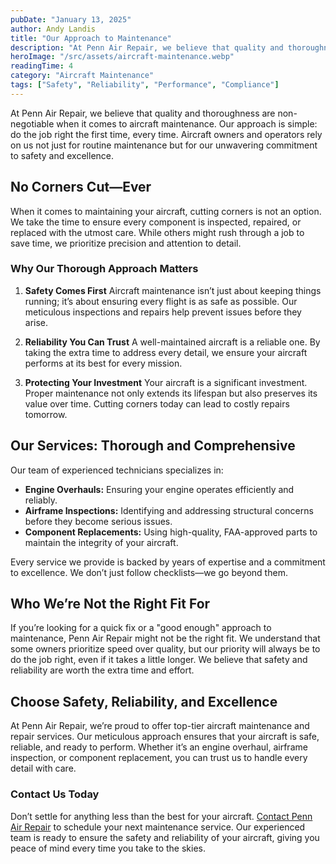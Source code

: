 ```yaml
---
pubDate: "January 13, 2025"
author: Andy Landis
title: "Our Approach to Maintenance"
description: "At Penn Air Repair, we believe that quality and thoroughness are non-negotiable when it comes to aircraft maintenance. Our approach is simple: do the job right the first time, every time. Aircraft owners and operators rely on us not just for routine maintenance but for our unwavering commitment to safety and excellence."
heroImage: "/src/assets/aircraft-maintenance.webp"
readingTime: 4
category: "Aircraft Maintenance"
tags: ["Safety", "Reliability", "Performance", "Compliance"]
---
```


At Penn Air Repair, we believe that quality and thoroughness are non-negotiable when it comes to aircraft maintenance. Our approach is simple: do the job right the first time, every time. Aircraft owners and operators rely on us not just for routine maintenance but for our unwavering commitment to safety and excellence.

## No Corners Cut—Ever

When it comes to maintaining your aircraft, cutting corners is not an option. We take the time to ensure every component is inspected, repaired, or replaced with the utmost care. While others might rush through a job to save time, we prioritize precision and attention to detail.

### Why Our Thorough Approach Matters

1. **Safety Comes First**
   Aircraft maintenance isn’t just about keeping things running; it’s about ensuring every flight is as safe as possible. Our meticulous inspections and repairs help prevent issues before they arise.

2. **Reliability You Can Trust**
   A well-maintained aircraft is a reliable one. By taking the extra time to address every detail, we ensure your aircraft performs at its best for every mission.

3. **Protecting Your Investment**
   Your aircraft is a significant investment. Proper maintenance not only extends its lifespan but also preserves its value over time. Cutting corners today can lead to costly repairs tomorrow.

## Our Services: Thorough and Comprehensive

Our team of experienced technicians specializes in:

- **Engine Overhauls:** Ensuring your engine operates efficiently and reliably.
- **Airframe Inspections:** Identifying and addressing structural concerns before they become serious issues.
- **Component Replacements:** Using high-quality, FAA-approved parts to maintain the integrity of your aircraft.

Every service we provide is backed by years of expertise and a commitment to excellence. We don’t just follow checklists—we go beyond them.

## Who We’re Not the Right Fit For

If you’re looking for a quick fix or a "good enough" approach to maintenance, Penn Air Repair might not be the right fit. We understand that some owners prioritize speed over quality, but our priority will always be to do the job right, even if it takes a little longer. We believe that safety and reliability are worth the extra time and effort.

## Choose Safety, Reliability, and Excellence

At Penn Air Repair, we’re proud to offer top-tier aircraft maintenance and repair services. Our meticulous approach ensures that your aircraft is safe, reliable, and ready to perform. Whether it’s an engine overhaul, airframe inspection, or component replacement, you can trust us to handle every detail with care.

### Contact Us Today

Don’t settle for anything less than the best for your aircraft. [Contact Penn Air Repair](/#contact-us) to schedule your next maintenance service. Our experienced team is ready to ensure the safety and reliability of your aircraft, giving you peace of mind every time you take to the skies.
